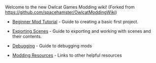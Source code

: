 Welcome to the new Owlcat Games Modding wiki! (Forked from https://github.com/spacehamster/OwlcatModdingWiki)

* [Beginner Mod Tutorial](https://github.com/spacehamster/OwlcatModdingWiki/wiki/Beginner-Guide) - Guide to creating a basic first project.

* [Exporting Scenes](https://github.com/spacehamster/OwlcatModdingWiki/wiki/Exporting-Scenes) - Guide to exporting and working with scenes and their contents.

* [Debugging](https://github.com/spacehamster/OwlcatModdingWiki/wiki/Debugging) - Guide to debugging mods

* [Modding Resources](https://github.com/spacehamster/OwlcatModdingWiki/wiki/Modding-Resources) - Links to other helpful resources